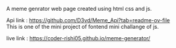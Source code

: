 A meme genrator web page created using html css and js. <br>

Api link : https://github.com/D3vd/Meme_Api?tab=readme-ov-file <br>
This is one of the mini project of  fontend mini challange of js.  <br>

live link : https://coder-rishi05.github.io/meme-generator/
